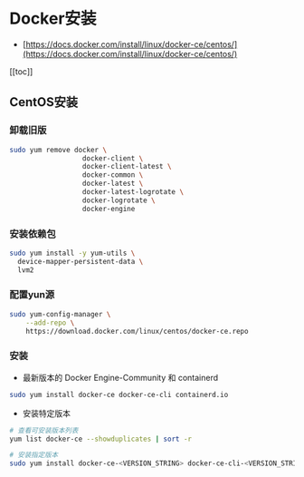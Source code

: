 # Docker安装 
- [https://docs.docker.com/install/linux/docker-ce/centos/](https://docs.docker.com/install/linux/docker-ce/centos/)

[[toc]]

## CentOS安装
### 卸载旧版
```sh
sudo yum remove docker \
                  docker-client \
                  docker-client-latest \
                  docker-common \
                  docker-latest \
                  docker-latest-logrotate \
                  docker-logrotate \
                  docker-engine
```

### 安装依赖包
```sh
sudo yum install -y yum-utils \
  device-mapper-persistent-data \
  lvm2
```

### 配置yun源
```sh
sudo yum-config-manager \
    --add-repo \
    https://download.docker.com/linux/centos/docker-ce.repo
```

### 安装
- 最新版本的 Docker Engine-Community 和 containerd
```sh
sudo yum install docker-ce docker-ce-cli containerd.io
```

- 安装特定版本
```sh
# 查看可安装版本列表
yum list docker-ce --showduplicates | sort -r

# 安装指定版本
sudo yum install docker-ce-<VERSION_STRING> docker-ce-cli-<VERSION_STRING> containerd.io
```